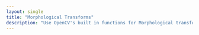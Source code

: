 ```yaml
---
layout: single
title: "Morphological Transforms"
description: "Use OpenCV's built in functions for Morphological transforms"
---
```

